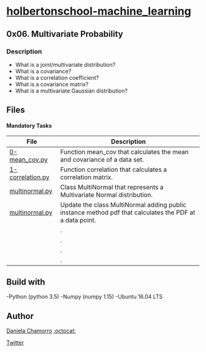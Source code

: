 # [holbertonschool-machine_learning](https://github.com/dalexach/holbertonschool-machine_learning)

## 0x06. Multivariate Probability
### Description 
- What is a joint/multivariate distribution?
- What is a covariance?
- What is a correlation coefficient?
- What is a covariance matrix?
- What is a multivariate Gaussian distribution?


## Files
#### Mandatory Tasks

| File | Description |
| ------ | ------ |
| [0-mean_cov.py](0-mean_cov.py) | Function mean_cov that calculates the mean and covariance of a data set. |
| [1-correlation.py](1-correlation.py) | Function correlation that calculates a correlation matrix. |
| [multinormal.py](multinormal.py) | Class MultiNormal that represents a Multivariate Normal distribution. |
| [multinormal.py](multinormal.py) | Update the class MultiNormal adding public instance method pdf that calculates the PDF at a data point. |
| []() | . |
| []() | . |
| []() | . |
| []() | . |


## Build with
-Python (python 3.5)
-Numpy (numpy 1.15)
-Ubuntu 16.04 LTS 

## Author

[Daniela Chamorro](https://www.linkedin.com/in/dalexach/) [:octocat:](https://github.com/dalexach)

[Twitter](https://twitter.com/dalexach)